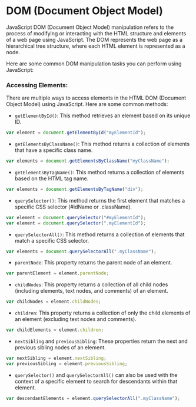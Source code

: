 # DOM (Document Object Model)

JavaScript DOM (Document Object Model) manipulation refers to the process of modifying or interacting with the HTML structure and elements of a web page using JavaScript. The DOM represents the web page as a hierarchical tree structure, where each HTML element is represented as a node.

Here are some common DOM manipulation tasks you can perform using JavaScript:

### Accessing Elements:
There are multiple ways to access elements in the HTML DOM (Document Object Model) using JavaScript. Here are some common methods:

- `getElementById()`: This method retrieves an element based on its unique ID.
```javascript
var element = document.getElementById("myElementId");
```

- `getElementsByClassName()`: This method returns a collection of elements that have a specific class name.
```javascript
var elements = document.getElementsByClassName("myClassName");
```

- `getElementsByTagName()`: This method returns a collection of elements based on the HTML tag name.
```javascript
var elements = document.getElementsByTagName("div");
```

- `querySelector()`: This method returns the first element that matches a specific CSS selector (#idName or .className).
```javascript
var element = document.querySelector("#myElementId");
var element = document.querySelector(".myElementId");
```

- `querySelectorAll()`: This method returns a collection of elements that match a specific CSS selector.
```javascript
var elements = document.querySelectorAll(".myClassName");
```

- `parentNode`: This property returns the parent node of an element.
```javascript
var parentElement = element.parentNode;
```

- `childNodes`: This property returns a collection of all child nodes (including elements, text nodes, and comments) of an element.
```javascript
var childNodes = element.childNodes;
```

- `children`: This property returns a collection of only the child elements of an element (excluding text nodes and comments).
```javascript
var childElements = element.children;
```

- `nextSibling` and `previousSibling`: These properties return the next and previous sibling nodes of an element.
```javascript
var nextSibling = element.nextSibling;
var previousSibling = element.previousSibling;
```

- `querySelector()` and `querySelectorAll()` can also be used with the context of a specific element to search for descendants within that element.
```javascript
var descendantElements = element.querySelectorAll(".myClassName");
```